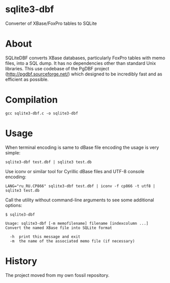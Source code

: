 # sqlite3-dbf
Converter of XBase/FoxPro tables to SQLite

# About

SQLiteDBF converts XBase databases, particularly FoxPro tables with memo files, into a SQL dump. It has no dependencies other than standard Unix libraries.
This use codebase of the PgDBF project (http://pgdbf.sourceforge.net/) which designed to be incredibly fast and as efficient as possible.

# Compilation

```gcc sqlite3-dbf.c -o sqlite3-dbf```

# Usage

When terminal encoding is same to dBase file encoding the usage is very simple:

```sqlite3-dbf test.dbf | sqlite3 test.db```

Use iconv or similar tool for Cyrillic dBase files and UTF-8 console encoding:

```LANG="ru_RU.CP866" sqlite3-dbf test.dbf | iconv -f cp866 -t utf8 | sqlite3 test.db```

Call the utility without command-line arguments to see some additional options:

```
$ sqlite3-dbf

Usage: sqlite3-dbf [-m memofilename] filename [indexcolumn ...]
Convert the named XBase file into SQLite format

  -h  print this message and exit
  -m  the name of the associated memo file (if necessary)
```

# History

The project moved from my own fossil repository.
